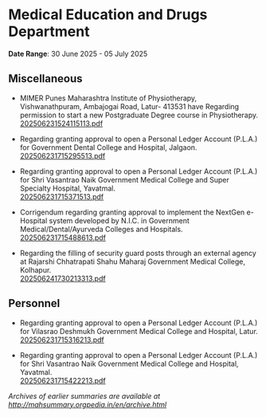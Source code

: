 # Medical Education and Drugs Department

**Date Range**: 30 June 2025 - 05 July 2025


## Miscellaneous
- MIMER Punes Maharashtra Institute of Physiotherapy, Vishwanathpuram, Ambajogai Road, Latur- 413531 have Regarding permission to start a new Postgraduate Degree course in Physiotherapy.\
  [202506231524115113.pdf](https://gr.maharashtra.gov.in/Site/Upload/Government%20Resolutions/English/202506231524115113.pdf)

- Regarding granting approval to open a Personal Ledger Account (P.L.A.) for Government Dental College and Hospital, Jalgaon.\
  [202506231715295513.pdf](https://gr.maharashtra.gov.in/Site/Upload/Government%20Resolutions/English/202506231715295513.pdf)

- Regarding granting approval to open a Personal Ledger Account (P.L.A.) for Shri Vasantrao Naik Government Medical College and Super Specialty Hospital, Yavatmal.\
  [202506231715371513.pdf](https://gr.maharashtra.gov.in/Site/Upload/Government%20Resolutions/English/202506231715371513.pdf)

- Corrigendum regarding granting approval to implement the NextGen e-Hospital system developed by N.I.C. in Government Medical/Dental/Ayurveda Colleges and Hospitals.\
  [202506231715488613.pdf](https://gr.maharashtra.gov.in/Site/Upload/Government%20Resolutions/English/202506231715488613.pdf)

- Regarding the filling of security guard posts through an external agency at Rajarshi Chhatrapati Shahu Maharaj Government Medical College, Kolhapur.\
  [202506241730213313.pdf](https://gr.maharashtra.gov.in/Site/Upload/Government%20Resolutions/English/202506241730213313.pdf)

## Personnel
- Regarding granting approval to open a Personal Ledger Account (P.L.A.) for Vilasrao Deshmukh Government Medical College and Hospital, Latur.\
  [202506231715316213.pdf](https://gr.maharashtra.gov.in/Site/Upload/Government%20Resolutions/English/202506231715316213.pdf)

- Regarding granting approval to open a Personal Ledger Account (P.L.A.) for Shri Vasantrao Naik Government Medical College and Hospital, Yavatmal.\
  [202506231715422213.pdf](https://gr.maharashtra.gov.in/Site/Upload/Government%20Resolutions/English/202506231715422213.pdf)


*Archives of earlier summaries are available at http://mahsummary.orgpedia.in/en/archive.html*